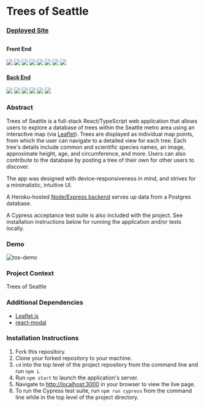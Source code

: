 # Trees of Seattle

### [Deployed Site](https://trees-of-seattle.netlify.app/)

##

#### Front End
<p align="left">
  <img src="https://img.shields.io/badge/TypeScript-007ACC?style=for-the-badge&logo=typescript&logoColor=white" />
  <img src="https://img.shields.io/badge/React-20232A?style=for-the-badge&logo=react&logoColor=61DAFB" />
  <img src="https://img.shields.io/badge/Sass-CC6699?style=for-the-badge&logo=sass&logoColor=white" />
  <img src="https://img.shields.io/badge/React_Router-CA4245?style=for-the-badge&logo=react-router&logoColor=white" />
  <img src="https://img.shields.io/badge/Cypress.io-6e3596?style=for-the-badge&logo=cypress" />
  <img src="https://img.shields.io/badge/HTML5-E34F26?style=for-the-badge&logo=html5&logoColor=white" />
  <img src="https://img.shields.io/badge/Netlify-00C7B7?style=for-the-badge&logo=netlify&logoColor=white" />
  <img src="https://img.shields.io/badge/Figma-F24E1E?style=for-the-badge&logo=figma&logoColor=white" />
</p>

#### [Back End](https://github.com/sam-rice/trees-of-seattle-server)
<p align="left">
  <img src="https://img.shields.io/badge/JavaScript-F7DF1E?style=for-the-badge&logo=javascript&logoColor=black" />
  <img src="https://img.shields.io/badge/Node.js-43853D?style=for-the-badge&logo=node.js&logoColor=white" />
  <img src="https://img.shields.io/badge/Express.js-404D59?style=for-the-badge&logo=express" />
  <img src="https://img.shields.io/badge/Knex.js-E34F26?style=for-the-badge" />
  <img src="https://img.shields.io/badge/PostgreSQL-316192?style=for-the-badge&logo=postgresql&logoColor=white" />
  <img src="https://img.shields.io/badge/Heroku-430098?style=for-the-badge&logo=heroku&logoColor=white" />
</p>

### Abstract

Trees of Seattle is a full-stack React/TypeScript web application that allows users to explore a database of trees within the Seattle metro area using an interactive map (via [Leaflet](https://leafletjs.com/)). Trees are displayed as individual map points, from which the user can navigate to a detailed view for each tree. Each tree's details include common and scientific species names, an image, approximate height, age, and circumference, and more. Users can also contribute to the database by posting a tree of their own for other users to discover. 

The app was designed with device-responsiveness in mind, and strives for a minimalistic, intuitive UI.

A Heroku-hosted [Node/Express backend](https://github.com/sam-rice/trees-of-seattle-server) serves up data from a Postgres database. 

A Cypress acceptance test suite is also included with the project. See installation instructions below for running the application and/or tests locally.

### Demo

![tos-demo](https://user-images.githubusercontent.com/108169988/212793621-5a54a02b-c8b6-42cf-90ac-d678f374098f.gif)

### Project Context

Trees of Seattle 

### Additional Dependencies

- [Leaflet.js](https://leafletjs.com/)
- [react-modal](https://www.npmjs.com/package/react-modal)

### Installation Instructions

1. Fork this repository.
2. Clone your forked repository to your machine.
3. `cd` into the top level of the project repository from the command line and run `npm i`.
4. Run `npm start` to launch the application's server.
5. Navigate to [http://localhost:3000](http://localhost:3000) in your browser to view the live page.
6. To run the Cypress test suite, run `npm run cypress` from the command line while in the top level of the project directory.
